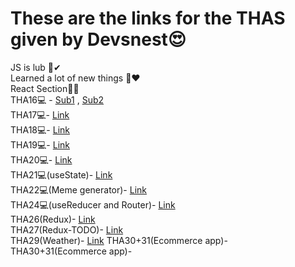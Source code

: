 # These are the links for the THAS given by Devsnest😍
JS is lub 👀✔ <br>
Learned a lot of new things 🤩❤
<br>
React Section👨‍💻
<br>
THA16💻 - <a target="_blank" href="https://tha16-card-devsnest.netlify.app">Sub1</a> ,
 <a target="_blank" href="https://tha16-card-devsnest.netlify.app">Sub2</a> <br>
THA17💻- <a target="_blank" href="https://tha17-devsnest.netlify.app">Link</a> <br>
THA18💻- <a target="_blank" href="https://tha18-devsnest.netlify.app">Link</a> <br>
THA19💻- <a target="_blank" href="https://tha19-devsnest.netlify.app">Link</a> <br>
THA20💻- <a target="_blank" href="https://tha20-devsnest.netlify.app">Link</a> <br>
THA21💻(useState)- <a target="_blank" href="https://tha21-devsnest.netlify.app">Link</a> <br>
THA22💻(Meme generator)- <a target="_blank" href="https://eloquent-saha-cb0288.netlify.app">Link</a> <br>
THA24💻(useReducer and Router)- <a target="_blank" href="https://tha24-devsnest.netlify.app">Link</a> <br>
THA26(Redux)- <a target="_blank" href="https://tha26-devsnest.web.app/">Link</a> <br>
THA27(Redux-TODO)- <a target="_blank" href="https://tha27-devsnest.web.app/">Link</a> <br>
THA29(Weather)- <a href="https://github.com/Amoghtech/Weather-Web-App">Link</a>
THA30+31(Ecommerce app)- <a href="https://github.com/Amoghtech/Devsnest/THA30+31"></a>
THA30+31(Ecommerce app)- <a href="https://github.com/Amoghtech/Devsnest/THA32"></a>